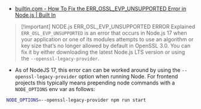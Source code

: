 
- [builtin.com - How To Fix the ERR_OSSL_EVP_UNSUPPORTED Error in Node.js | Built In](https://builtin.com/software-engineering-perspectives/err-ossl-evp-unsupported)

> [!important] NODE.js ERR_OSL_EVP_UNSUPPORTED ERROR Explained
> `ERR_OSL_EVP_UNSUPPORTED` is an error that occurs in Node.js 17 when your application or one of its modules attempts to use an algorithm or key size that’s no longer allowed by default in OpenSSL 3.0. You can fix it by either downloading the latest Node.js LTS version or using the `--openssl-legacy-provider`.

- As of NodeJS 17, this error can can be worked around by using the `--openssl-legacy-provider` option when running Node. For frontend projects this typically means prepending node commands with a `NODE_OPTIONS` env var as follows:

```bash
NODE_OPTIONS=--openssl-legacy-provider npm run start
```

